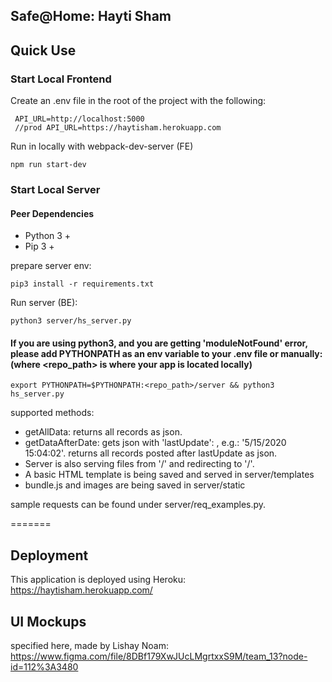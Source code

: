 ## Safe@Home: Hayti Sham

## Quick Use
### Start Local Frontend

Create an .env file in the root of the project with the following:


     
     API_URL=http://localhost:5000
     //prod API_URL=https://haytisham.herokuapp.com
     

Run in locally with webpack-dev-server (FE)

```
npm run start-dev
```

### Start Local Server
#### Peer Dependencies
 - Python 3 +
 - Pip 3 +

prepare server env:
```
pip3 install -r requirements.txt
```

Run server (BE):
```
python3 server/hs_server.py
``` 

#### If you are using python3, and you are getting 'moduleNotFound' error, please add PYTHONPATH as an env variable to your .env file or manually: (where <repo_path> is where your app is located locally)
```
export PYTHONPATH=$PYTHONPATH:<repo_path>/server && python3 hs_server.py
``` 

supported methods:
* getAllData: returns all records as json.
* getDataAfterDate: gets json with 'lastUpdate': <timestamp>, e.g.: '5/15/2020 15:04:02'. returns all records posted after lastUpdate as json. 
 * Server is also serving files from '/' and redirecting to '/'.
 * A basic HTML template is being saved and served in server/templates
 * bundle.js and images are being saved in server/static
   
sample requests can be found under server/req_examples.py. 

=======
## Deployment
This application is deployed using Heroku:
https://haytisham.herokuapp.com/


## UI Mockups
specified here, made by Lishay Noam:
https://www.figma.com/file/8DBf179XwJUcLMgrtxxS9M/team_13?node-id=112%3A3480

